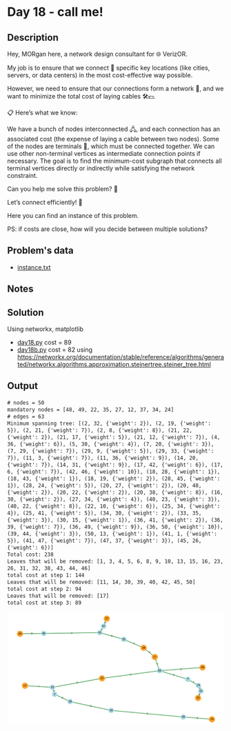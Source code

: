 # Day 18 - call me! 


## Description
Hey, MORgan here, a network design consultant for 🌐 VerizOR.

My job is to ensure that we connect 📡 specific key locations (like cities, servers, or data centers) in the most cost-effective way possible.

However, we need to ensure that our connections form a network 🔗, and we want to minimize the total cost of laying cables 🛠️💵.

📋 Here’s what we know:

We have a bunch of nodes interconnected 🖧, and each connection has an associated cost (the expense of laying a cable between two nodes).
Some of the nodes are terminals 🔑, which must be connected together.
We can use other non-terminal vertices as intermediate connection points if necessary.
The goal is to find the minimum-cost subgraph that connects all terminal vertices directly or indirectly while satisfying the network constraint.

Can you help me solve this problem? 🧩

Let’s connect efficiently! 🌟

Here you can find an instance of this problem.

PS: if costs are close, how will you decide between multiple solutions?

## Problem's data

* [instance.txt](./instance.txt)

## Notes

## Solution
Using networkx, matplotlib

* [day18.py](./day18.py) cost = 89
* [day18b.py](./day18b.py) cost = 82 using https://networkx.org/documentation/stable/reference/algorithms/generated/networkx.algorithms.approximation.steinertree.steiner_tree.html

## Output
```
# nodes = 50
mandatory nodes = [48, 49, 22, 35, 27, 12, 37, 34, 24]
# edges = 63
Minimum spanning tree: [(2, 32, {'weight': 2}), (2, 19, {'weight': 5}), (2, 21, {'weight': 7}), (2, 8, {'weight': 8}), (21, 22, {'weight': 2}), (21, 17, {'weight': 5}), (21, 12, {'weight': 7}), (4, 36, {'weight': 6}), (5, 30, {'weight': 4}), (7, 20, {'weight': 3}), (7, 29, {'weight': 7}), (29, 9, {'weight': 5}), (29, 33, {'weight': 7}), (11, 3, {'weight': 7}), (11, 36, {'weight': 9}), (14, 20, {'weight': 7}), (14, 31, {'weight': 9}), (17, 42, {'weight': 6}), (17, 6, {'weight': 7}), (42, 46, {'weight': 10}), (18, 28, {'weight': 1}), (18, 43, {'weight': 1}), (18, 19, {'weight': 2}), (28, 45, {'weight': 1}), (28, 24, {'weight': 5}), (20, 27, {'weight': 2}), (20, 48, {'weight': 2}), (20, 22, {'weight': 2}), (20, 38, {'weight': 8}), (16, 30, {'weight': 2}), (27, 34, {'weight': 4}), (40, 23, {'weight': 3}), (40, 22, {'weight': 8}), (22, 10, {'weight': 6}), (25, 34, {'weight': 4}), (25, 41, {'weight': 5}), (34, 30, {'weight': 2}), (33, 35, {'weight': 3}), (30, 15, {'weight': 1}), (36, 41, {'weight': 2}), (36, 39, {'weight': 7}), (36, 49, {'weight': 9}), (36, 50, {'weight': 10}), (39, 44, {'weight': 3}), (50, 13, {'weight': 1}), (41, 1, {'weight': 5}), (41, 47, {'weight': 7}), (47, 37, {'weight': 3}), (45, 26, {'weight': 6})]
Total cost: 238
Leaves that will be removed: [1, 3, 4, 5, 6, 8, 9, 10, 13, 15, 16, 23, 26, 31, 32, 38, 43, 44, 46]
total cost at step 1: 144
Leaves that will be removed: [11, 14, 30, 39, 40, 42, 45, 50]
total cost at step 2: 94
Leaves that will be removed: [17]
total cost at step 3: 89
```

![](./MST89.png)